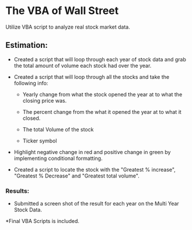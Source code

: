 # The VBA of Wall Street

Utilize VBA script to analyze real stock market data. 

## Estimation:

* Created a script that will loop through each year of stock data and grab the total amount of volume each stock had over the year.

* Created a script that will loop through all the stocks and take the following info:

   * Yearly change from what the stock opened the year at to what the closing price was.

   * The percent change from the what it opened the year at to what it closed.

   * The total Volume of the stock

   * Ticker symbol

* Highlight negative change in red and positive change in green by implementing conditional formatting.

* Created a script to locate the stock with the "Greatest % increase", "Greatest % Decrease" and "Greatest total volume".


### Results:

* Submitted a screen shot of the result for each year  on the Multi Year Stock Data.

*Final VBA Scripts is included.

